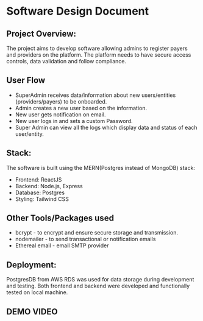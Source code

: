 # Software Design Document

## Project Overview:
The project aims to develop software allowing admins to register payers and providers on the platform. The platform needs to have secure access controls, data validation and follow compliance.

## User Flow
- SuperAdmin receives data/information about new users/entities (providers/payers) to be onboarded. 
- Admin creates a new user based on the information.
- New user gets notification on email.
- New user logs in and sets a custom Password.
- Super Admin can view all the logs which display data and status of each user/entity.

## Stack:
The software is built using the MERN(Postgres instead of MongoDB) stack:
-	Frontend: ReactJS
-	Backend: Node.js, Express
-	Database: Postgres
-	Styling: Tailwind CSS

## Other Tools/Packages used
- bcrypt - to encrypt and ensure secure storage and transmission.
- nodemailer - to send transactional or notification emails
- Ethereal email - email SMTP provider


## Deployment:
PostgresDB from AWS RDS was used for data storage during development and testing. Both frontend and backend were developed and functionally tested on local machine.

## DEMO VIDEO
